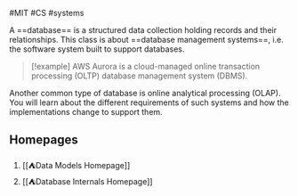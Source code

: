 #MIT #CS #systems 

A ==database== is a structured data collection holding records and their relationships. This class is about ==database management systems==, i.e. the software system built to support databases.

> [!example]
> AWS Aurora is a cloud-managed online transaction processing (OLTP) database management system (DBMS).

Another common type of database is online analytical processing (OLAP). You will learn about the different requirements of such systems and how the implementations change to support them.

## Homepages

1. [[⛺Data Models Homepage]]
2. [[⛺Database Internals Homepage]]